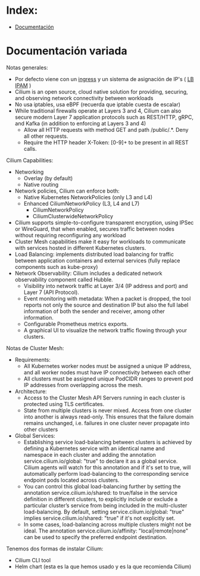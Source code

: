 # Index:

* [Documentación](#id10)


# Documentación variada <div id='id10' />

Notas generales:
* Por defecto viene con un [ingress](https://docs.cilium.io/en/stable/network/servicemesh/ingress/) y un sistema de asignación de IP's ( [LB IPAM](https://docs.cilium.io/en/stable/network/lb-ipam/) )
* Cilium is an open source, cloud native solution for providing, securing, and observing network connectivity between workloads
* No usa iptables, usa eBPF (recuerda que iptable cuesta de escalar)
* While traditional firewalls operate at Layers 3 and 4, Cilium can also secure modern Layer 7 application protocols such as REST/HTTP, gRPC, and Kafka (in addition to enforcing at Layers 3 and 4)
  * Allow all HTTP requests with method GET and path /public/.*. Deny all other requests.
  * Require the HTTP header X-Token: [0-9]+ to be present in all REST calls.

Cilium Capabilities:
* Networking
  * Overlay (by default)
  * Native routing
* Network policies, Cilium can enforce both:
  * Native Kubernetes NetworkPolicies (only L3 and L4)
  * Enhanced CiliumNetworkPolicy (L3, L4 and L7)
    * CiliumNetworkPolicy
    * CiliumClusterwideNetworkPolicy
* Cilium supports simple-to-configure transparent encryption, using IPSec or WireGuard, that when enabled, secures traffic between nodes without requiring reconfiguring any workload
* Cluster Mesh capabilities make it easy for workloads to communicate with services hosted in different Kubernetes clusters.
* Load Balancing: implements distributed load balancing for traffic between application containers and external services (fully replace components such as kube-proxy)
* Network Observability: Cilium includes a dedicated network observability component called Hubble.
  * Visibility into network traffic at Layer 3/4 (IP address and port) and Layer 7 (API Protocol).
  * Event monitoring with metadata: When a packet is dropped, the tool reports not only the source and destination IP but also the full label information of both the sender and receiver, among other information.
  * Configurable Prometheus metrics exports.
  * A graphical UI to visualize the network traffic flowing through your clusters.

Notas de Cluster Mesh:
* Requirements:
  * All Kubernetes worker nodes must be assigned a unique IP address, and all worker nodes must have IP connectivity between each other
  * All clusters must be assigned unique PodCIDR ranges to prevent pod IP addresses from overlapping across the mesh.
* Architecture:
  * Access to the Cluster Mesh API Servers running in each cluster is protected using TLS certificates.
  * State from multiple clusters is never mixed. Access from one cluster into another is always read-only. This ensures that the failure domain remains unchanged, i.e. failures in one cluster never propagate into other clusters
* Global Services:
  * Establishing service load-balancing between clusters is achieved by defining a Kubernetes service with an identical name and namespace in each cluster and adding the annotation service.cilium.io/global: "true" to declare it as a global service. Cilium agents will watch for this annotation and if it's set to true, will automatically perform load-balancing to the corresponding service endpoint pods located across clusters.
  * You can control this global load-balancing further by setting the annotation service.cilium.io/shared: to true/false in the service definition in different clusters, to explicitly include or exclude a particular cluster’s service from being included in the multi-cluster load-balancing. By default, setting service.cilium.io/global: "true" implies service.cilium.io/shared: "true" if it's not explicitly set.
  * In some cases, load-balancing across multiple clusters might not be ideal. The annotation service.cilium.io/affinity: "local|remote|none" can be used to specify the preferred endpoint destination.

Tenemos dos formas de instalar Cilium:

* Cilium CLI tool
* Helm chart (esta es la que hemos usado y es la que recomienda Cilium)
